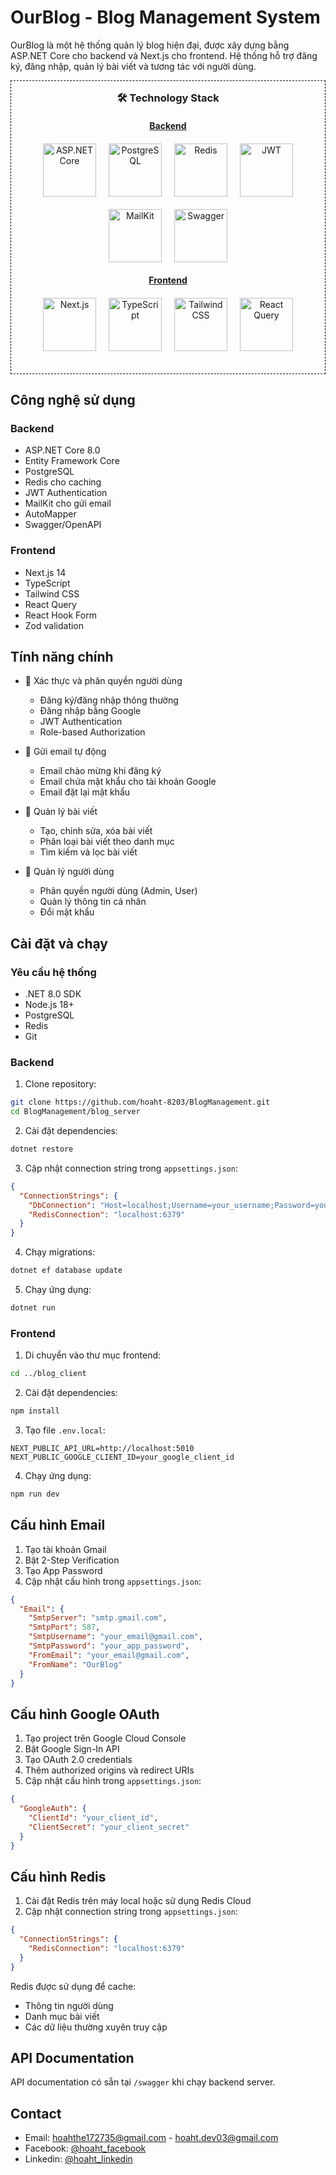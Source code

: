 # OurBlog - Blog Management System

OurBlog là một hệ thống quản lý blog hiện đại, được xây dựng bằng ASP.NET Core cho backend và Next.js cho frontend. Hệ thống hỗ trợ đăng ký, đăng nhập, quản lý bài viết và tương tác với người dùng.

<div align="center" style="border: 1px dashed black; padding: 1rem">

<h3 style="margin: 0">🛠️ Technology Stack</h3>

<h4 style="text-decoration: underline;">Backend</h4>

<div style="display: flex; justify-content: center; gap: 20px; flex-wrap: wrap; margin: 20px 0;">

<img src="https://encrypted-tbn0.gstatic.com/images?q=tbn:ANd9GcQvyg_gJ4zw1fQTH98RxTvYRXfLKuZea76zxg&s" width="85" height="85" alt="ASP.NET Core" title="ASP.NET Core" />
<img src="https://static-00.iconduck.com/assets.00/postgresql-plain-wordmark-icon-2048x2042-up54u54l.png" width="85" height="85" alt="PostgreSQL" title="PostgreSQL" />
<img src="https://cdn4.iconfinder.com/data/icons/redis-2/1451/Untitled-2-512.png" width="85" height="85" alt="Redis" title="Redis" />
<img src="https://img.icons8.com/color/512/java-web-token.png" width="85" height="85" alt="JWT" title="JWT" />
<img src="https://cyclr.com/wp-content/uploads/2022/03/ext-537.png" width="85" height="85" alt="MailKit" title="MailKit" />
<img src="https://static-00.iconduck.com/assets.00/swagger-icon-2048x2048-563qbzey.png" width="85" height="85" alt="Swagger" title="Swagger" />

</div>

<h4 style="text-decoration: underline">Frontend</h4>

<div style="display: flex; justify-content: center; gap: 20px; flex-wrap: wrap; margin: 20px 0">

<img src="https://static-00.iconduck.com/assets.00/next-js-icon-2048x2048-5dqjgeku.png" width="85" height="85" alt="Next.js" title="Next.js" />
<img src="https://static-00.iconduck.com/assets.00/typescript-icon-icon-2048x2048-2rhh1z66.png" width="85" height="85" alt="TypeScript" title="TypeScript" />
<img src="https://www.svgrepo.com/show/374118/tailwind.svg" width="85" height="85" alt="Tailwind CSS" title="Tailwind CSS" />
<img src="https://files.svgcdn.io/logos/react-query-icon.png" width="85" height="85" alt="React Query" title="React Query" />

</div>

</div>

## Công nghệ sử dụng

### Backend

- ASP.NET Core 8.0
- Entity Framework Core
- PostgreSQL
- Redis cho caching
- JWT Authentication
- MailKit cho gửi email
- AutoMapper
- Swagger/OpenAPI

### Frontend

- Next.js 14
- TypeScript
- Tailwind CSS
- React Query
- React Hook Form
- Zod validation

## Tính năng chính

- 🔐 Xác thực và phân quyền người dùng

  - Đăng ký/đăng nhập thông thường
  - Đăng nhập bằng Google
  - JWT Authentication
  - Role-based Authorization

- 📧 Gửi email tự động

  - Email chào mừng khi đăng ký
  - Email chứa mật khẩu cho tài khoản Google
  - Email đặt lại mật khẩu

- 📝 Quản lý bài viết

  - Tạo, chỉnh sửa, xóa bài viết
  - Phân loại bài viết theo danh mục
  - Tìm kiếm và lọc bài viết

- 👥 Quản lý người dùng
  - Phân quyền người dùng (Admin, User)
  - Quản lý thông tin cá nhân
  - Đổi mật khẩu

## Cài đặt và chạy

### Yêu cầu hệ thống

- .NET 8.0 SDK
- Node.js 18+
- PostgreSQL
- Redis
- Git

### Backend

1. Clone repository:

```bash
git clone https://github.com/hoaht-8203/BlogManagement.git
cd BlogManagement/blog_server
```

2. Cài đặt dependencies:

```bash
dotnet restore
```

3. Cập nhật connection string trong `appsettings.json`:

```json
{
  "ConnectionStrings": {
    "DbConnection": "Host=localhost;Username=your_username;Password=your_password;Database=blog_db",
    "RedisConnection": "localhost:6379"
  }
}
```

4. Chạy migrations:

```bash
dotnet ef database update
```

5. Chạy ứng dụng:

```bash
dotnet run
```

### Frontend

1. Di chuyển vào thư mục frontend:

```bash
cd ../blog_client
```

2. Cài đặt dependencies:

```bash
npm install
```

3. Tạo file `.env.local`:

```env
NEXT_PUBLIC_API_URL=http://localhost:5010
NEXT_PUBLIC_GOOGLE_CLIENT_ID=your_google_client_id
```

4. Chạy ứng dụng:

```bash
npm run dev
```

## Cấu hình Email

1. Tạo tài khoản Gmail
2. Bật 2-Step Verification
3. Tạo App Password
4. Cập nhật cấu hình trong `appsettings.json`:

```json
{
  "Email": {
    "SmtpServer": "smtp.gmail.com",
    "SmtpPort": 587,
    "SmtpUsername": "your_email@gmail.com",
    "SmtpPassword": "your_app_password",
    "FromEmail": "your_email@gmail.com",
    "FromName": "OurBlog"
  }
}
```

## Cấu hình Google OAuth

1. Tạo project trên Google Cloud Console
2. Bật Google Sign-In API
3. Tạo OAuth 2.0 credentials
4. Thêm authorized origins và redirect URIs
5. Cập nhật cấu hình trong `appsettings.json`:

```json
{
  "GoogleAuth": {
    "ClientId": "your_client_id",
    "ClientSecret": "your_client_secret"
  }
}
```

## Cấu hình Redis

1. Cài đặt Redis trên máy local hoặc sử dụng Redis Cloud
2. Cập nhật connection string trong `appsettings.json`:

```json
{
  "ConnectionStrings": {
    "RedisConnection": "localhost:6379"
  }
}
```

Redis được sử dụng để cache:

- Thông tin người dùng
- Danh mục bài viết
- Các dữ liệu thường xuyên truy cập

## API Documentation

API documentation có sẵn tại `/swagger` khi chạy backend server.

## Contact

- Email: hoahthe172735@gmail.com - hoaht.dev03@gmail.com
- Facebook: [@hoaht_facebook](https://www.facebook.com/hoanghoa.8203)
- Linkedin: [@hoaht_linkedin](https://www.linkedin.com/in/ho%C3%A0-ho%C3%A0ng-trung-22444b336/)
